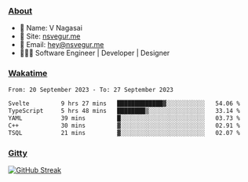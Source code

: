 
### [About](https://nsvegur.me/)

- 👻 Name: V Nagasai
- 🔭 Site: [nsvegur.me](https://nsvegur.me/)
- 📨 Email: [hey@nsvegur.me](mailto:hey@nsvegur.me)
- 👨🏻‍💻 Software Engineer | Developer | Designer

### [Wakatime](https://wakatime.com/@NSVegur)

<!--START_SECTION:waka-->

```txt
From: 20 September 2023 - To: 27 September 2023

Svelte         9 hrs 27 mins   █████████████▓░░░░░░░░░░░   54.06 %
TypeScript     5 hrs 48 mins   ████████▒░░░░░░░░░░░░░░░░   33.14 %
YAML           39 mins         █░░░░░░░░░░░░░░░░░░░░░░░░   03.73 %
C++            30 mins         ▓░░░░░░░░░░░░░░░░░░░░░░░░   02.91 %
TSQL           21 mins         ▓░░░░░░░░░░░░░░░░░░░░░░░░   02.07 %
```

<!--END_SECTION:waka-->

### [Gitty](https://github.com/NSVEGUR?tab=repositories)

[![GitHub Streak](http://github-profile-summary-cards.vercel.app/api/cards/profile-details?username=NSVEGUR&theme=github_dark)]('https://github.com/NSVEGUR')

